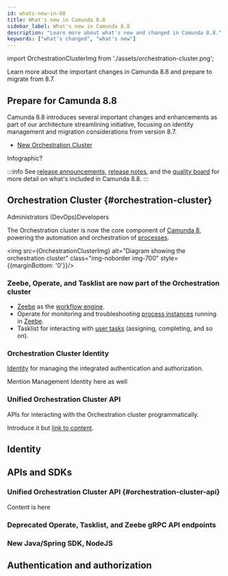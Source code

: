 ```yaml
---
id: whats-new-in-88
title: What's new in Camunda 8.8
sidebar_label: What's new in Camunda 8.8
description: "Learn more about what's new and changed in Camunda 8.8."
keywords: ["what's changed", "what's new"]
---
```


import OrchestrationClusterImg from './assets/orchestration-cluster.png';

Learn more about the important changes in Camunda 8.8 and prepare to migrate from 8.7.

## Prepare for Camunda 8.8

Camunda 8.8 introduces several important changes and enhancements as part of our architecture streamlining initiative, focusing on identity management and migration considerations from version 8.7.

- [New Orchestration Cluster](#orchestration-cluster)

Infographic?

:::info
See [release announcements](/reference/announcements-release-notes/880/880-announcements.md), [release notes](/reference/announcements-release-notes/880/880-release-notes.md), and the [quality board](https://github.com/orgs/camunda/projects/187/views/15) for more detail on what's included in Camunda 8.8.
:::

## Orchestration Cluster {#orchestration-cluster}

<span class="badge badge--medium" title="This feature is likely to affect administrators">Administrators (DevOps)</span><span class="badge badge--medium" title="This feature is likely to affect developers">Developers</span>

The Orchestration cluster is now the core component of [Camunda 8](../reference/glossary.md#camunda-8), powering the automation and orchestration of [processes](../reference/glossary.md#process).

<img src={OrchestrationClusterImg} alt="Diagram showing the orchestration cluster" class="img-noborder img-700" style={{marginBottom: '0'}}/>

### Zeebe, Operate, and Tasklist are now part of the Orchestration cluster

- [Zeebe](../reference/glossary.md#zeebe) as the [workflow engine](../reference/glossary.md#workflow-engine).
- Operate for monitoring and troubleshooting [process instances](../reference/glossary.md#process-instance) running in [Zeebe](../reference/glossary.md#zeebe).
- Tasklist for interacting with [user tasks](../reference/glossary.md#user-task) (assigning, completing, and so on).

### Orchestration Cluster Identity

[Identity](../reference/glossary.md#identity) for managing the integrated authentication and authorization.

Mention Management Identity here as well

### Unified Orchestration Cluster API

APIs for interacting with the Orchestration cluster programmatically.

Introduce it but [link to content](#orchestration-cluster-api).

## Identity

## APIs and SDKs

### Unified Orchestration Cluster API {#orchestration-cluster-api}

Content is here

### Deprecated Operate, Tasklist, and Zeebe gRPC API endpoints

### New Java/Spring SDK, NodeJS

## Authentication and authorization
